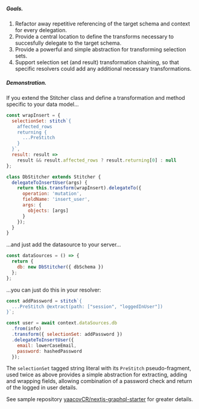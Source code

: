 ##### Goals.

1. Refactor away repetitive referencing of the target schema and context for every delegation.
2. Provide a central location to define the transforms necessary to succesfully delegate to the target schema.
3. Provide a powerful and simple abstraction for transforming selection sets.
4. Support selection set (and result) transformation chaining, so that specific resolvers could add any additional necessary transformations.

##### Demonstration.

If you extend the Stitcher class and define a transformation and method specific to your data model...

```javascript
const wrapInsert = {
  selectionSet: stitch`{
    affected_rows
    returning {
      ...PreStitch
    }
  }`,
  result: result =>
    result && result.affected_rows ? result.returning[0] : null
};

class DbStitcher extends Stitcher {
  delegateToInsertUser(args) {
    return this.transform(wrapInsert).delegateTo({
      operation: 'mutation',
      fieldName: 'insert_user',
      args: {
        objects: [args]
      }
    });
  }
}
```

...and just add the datasource to your server...

```javascript
const dataSources = () => {
  return {
    db: new DbStitcher({ dbSchema })
  };
};
```

...you can just do this in your resolver:

```javascript
const addPassword = stitch`{
  ...PreStitch @extract(path: ["session", "loggedInUser"])
}`;

const user = await context.dataSources.db
  .from(info)
  .transform({ selectionSet: addPassword })
  .delegateToInsertUser({
    email: lowerCaseEmail,
    password: hashedPassword
  });
```

The `selectionSet` tagged string literal with its `PreStitch` pseudo-fragment, used twice as above provides a simple abstraction for extracting, adding and wrapping fields, allowing combination of a password check and return of the logged in user details.

See sample repository [yaacovCR/nextjs-graphql-starter](https://github.com/yaacovCR/nextjs-graphql-starter) for greater details.